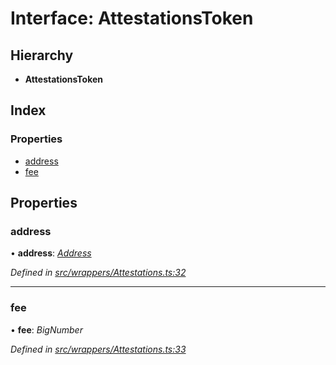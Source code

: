 # Interface: AttestationsToken

## Hierarchy

* **AttestationsToken**

## Index

### Properties

* [address](_wrappers_attestations_.attestationstoken.md#address)
* [fee](_wrappers_attestations_.attestationstoken.md#fee)

## Properties

###  address

• **address**: *[Address](../modules/_base_.md#address)*

*Defined in [src/wrappers/Attestations.ts:32](https://github.com/celo-org/celo-monorepo/blob/master/packages/contractkit/src/wrappers/Attestations.ts#L32)*

___

###  fee

• **fee**: *BigNumber*

*Defined in [src/wrappers/Attestations.ts:33](https://github.com/celo-org/celo-monorepo/blob/master/packages/contractkit/src/wrappers/Attestations.ts#L33)*
